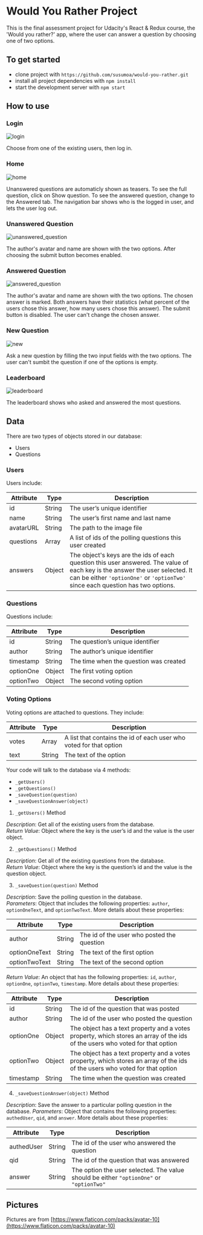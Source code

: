 # Would You Rather Project

This is the final assessment project for Udacity's React & Redux course, the 'Would you rather?' app, where the user can answer a question by choosing one of two options.

## To get started

* clone project with `https://github.com/susumoa/would-you-rather.git`
* install all project dependencies with `npm install`
* start the development server with `npm start`

## How to use

### Login

![login](./screenshots/Login.png)

Choose from one of the existing users, then log in.

### Home

![home](./screenshots/Home.png)

Unanswered questions are automaticly shown as teasers. To see the full question, click on Show question.
To see the answered question, change to the Answered tab.
The navigation bar shows who is the logged in user, and lets the user log out.

### Unanswered Question

![unanswered_question](./screenshots\Unanswered.png)

The author's avatar and name are shown with the two options. After choosing the submit button becomes enabled.

### Answered Question

![answered_question](./screenshots\Answered.png)

The author's avatar and name are shown with the two options. The chosen answer is marked. Both answers have their statistics (what percent of the users chose this answer, how many users chose this answer). The submit button is disabled. The user can't change the chosen answer.

### New Question

![new](./screenshots\New.png)

Ask a new question by filling the two input fields with the two options. The user can't sumbit the question if one of the options is empty.

### Leaderboard

![leaderboard](./screenshots\Leaderboard.png)

The leaderboard shows who asked and answered the most questions.

## Data

There are two types of objects stored in our database:

* Users
* Questions

### Users

Users include:

| Attribute    | Type             | Description           |
|-----------------|------------------|-------------------         |
| id                 | String           | The user’s unique identifier |
| name          | String           | The user’s first name  and last name     |
| avatarURL  | String           | The path to the image file |
| questions | Array | A list of ids of the polling questions this user created|
| answers      | Object         |  The object's keys are the ids of each question this user answered. The value of each key is the answer the user selected. It can be either `'optionOne'` or `'optionTwo'` since each question has two options.

### Questions

Questions include:

| Attribute | Type | Description |
|-----------------|------------------|-------------------|
| id                  | String | The question’s unique identifier |
| author        | String | The author’s unique identifier |
| timestamp | String | The time when the question was created|
| optionOne | Object | The first voting option|
| optionTwo | Object | The second voting option|

### Voting Options

Voting options are attached to questions. They include:

| Attribute | Type | Description |
|-----------------|------------------|-------------------|
| votes             | Array | A list that contains the id of each user who voted for that option|
| text                | String | The text of the option |

Your code will talk to the database via 4 methods:

* `_getUsers()`
* `_getQuestions()`
* `_saveQuestion(question)`
* `_saveQuestionAnswer(object)`

1) `_getUsers()` Method

*Description*: Get all of the existing users from the database.  
*Return Value*: Object where the key is the user’s id and the value is the user object.

2) `_getQuestions()` Method

*Description*: Get all of the existing questions from the database.  
*Return Value*: Object where the key is the question’s id and the value is the question object.

3) `_saveQuestion(question)` Method

*Description*: Save the polling question in the database.  
*Parameters*:  Object that includes the following properties: `author`, `optionOneText`, and `optionTwoText`. More details about these properties:

| Attribute | Type | Description |
|-----------------|------------------|-------------------|
| author | String | The id of the user who posted the question|
| optionOneText| String | The text of the first option |
| optionTwoText | String | The text of the second option |

*Return Value*:  An object that has the following properties: `id`, `author`, `optionOne`, `optionTwo`, `timestamp`. More details about these properties:

| Attribute | Type | Description |
|-----------------|------------------|-------------------|
| id | String | The id of the question that was posted|
| author | String | The id of the user who posted the question|
| optionOne | Object | The object has a text property and a votes property, which stores an array of the ids of the users who voted for that option|
| optionTwo | Object | The object has a text property and a votes property, which stores an array of the ids of the users who voted for that option|
|timestamp|String | The time when the question was created|

4) `_saveQuestionAnswer(object)` Method

*Description*: Save the answer to a particular polling question in the database.
*Parameters*: Object that contains the following properties: `authedUser`, `qid`, and `answer`. More details about these properties:

| Attribute | Type | Description |
|-----------------|------------------|-------------------|
| authedUser | String | The id of the user who answered the question|
| qid | String | The id of the question that was answered|
| answer | String | The option the user selected. The value should be either `"optionOne"` or `"optionTwo"`|

## Pictures

Pictures are from [https://www.flaticon.com/packs/avatar-10](https://www.flaticon.com/packs/avatar-10)